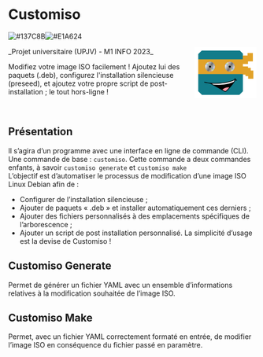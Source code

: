 # Customiso
![#137C8B](https://placehold.co/160x10/137c8b/137c8b.png)![#E1A624](https://placehold.co/80x10/e1a624/e1a624.png)

<img src="src/assets/img/logo_customiso.png"  width="25%" align="right">
_Projet universitaire (UPJV) - M1 INFO 2023_
<br />

Modifiez votre image ISO facilement ! Ajoutez lui des paquets (.deb), configurez l'installation silencieuse (preseed), et ajoutez votre propre script de post-installation ; le tout hors-ligne !

<br clear="left"/>

## Présentation
Il s’agira d’un programme avec une interface en ligne de commande (CLI).
<br />
Une commande de base : `customiso`. Cette commande a deux commandes enfants, à savoir `customiso generate` et `customiso make`
<br />
L’objectif est d’automatiser le processus de modification d’une image ISO Linux Debian afin de :
- Configurer de l’installation silencieuse ;
- Ajouter de paquets « .deb » et installer automatiquement ces derniers ;
- Ajouter des fichiers personnalisés à des emplacements spécifiques de l’arborescence ;
- Ajouter un script de post installation personnalisé.
La simplicité d’usage est la devise de Customiso !


## Customiso Generate
Permet de générer un fichier YAML avec un ensemble d’informations relatives à la modification souhaitée de l’image ISO.

## Customiso Make
Permet, avec un fichier YAML correctement formaté en entrée, de modifier l’image ISO en conséquence du fichier passé en paramètre.

